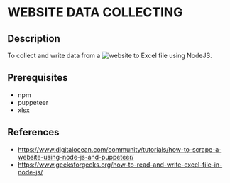 # WEBSITE DATA COLLECTING

## Description
To collect and write data from a ![website](https://jprp.vn/index.php/JPRP/issue/archive?fbclid=IwAR1F8oZ0GJAbKh0HIeXgBiY2nCGQ2DsgJ-U_BoO2meR-R62Jqbnj2azT9-I) to Excel file using NodeJS.

## Prerequisites
- npm
- puppeteer
- xlsx

## References
- <https://www.digitalocean.com/community/tutorials/how-to-scrape-a-website-using-node-js-and-puppeteer/>
- <https://www.geeksforgeeks.org/how-to-read-and-write-excel-file-in-node-js/>